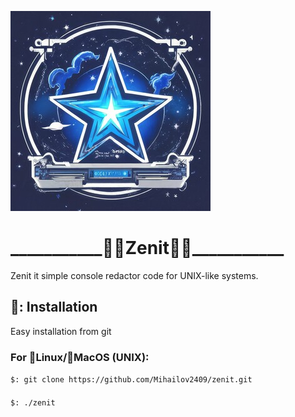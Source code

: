 ![plot](zenit_320.jpg)
<h1>___________🔮👾Zenit👾🌃___________</h1>
<text>Zenit it simple console redactor code for UNIX-like systems.</text>
<h2>🔨: Installation</h2>
<text>Easy installation from git</text>
<h3>For 🐧Linux/🍏MacOS (UNIX):</h3>
<code>$: git clone https://github.com/Mihailov2409/zenit.git</code>
<h4></h4>
<code>$: ./zenit</code>